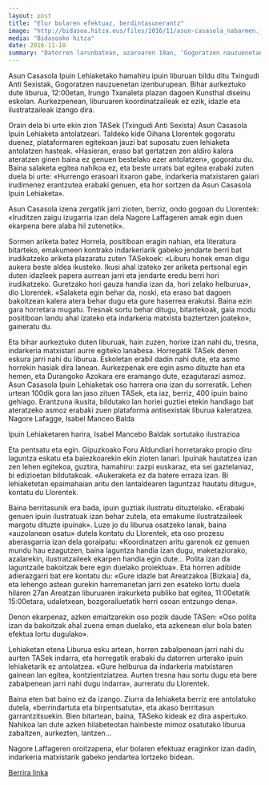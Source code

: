 ```yaml
---
layout: post
title: "Elur bolaren efektuaz, berdintasunerantz"
image: "http://bidasoa.hitza.eus/files/2016/11/asun-casasola_nabarmen.jpg"
media: "Bidasoako hitza"
date: 2016-11-18
summary: "Datorren larunbatean, azaroaren 19an, ‘Gogoratzen nauzuenetan’ liburua aurkeztuko dugu, bi urtez egin dugun Asun Casasola Ipuin Lehiaketan bildutako ipuin ederrenen bilduma da. Ipuinak gainera, inguruko emakume ilustratzaileek egindako marrazkiekin ageri dira."
---
```


Asun Casasola Ipuin Lehiaketako hamahiru ipuin liburuan bildu ditu Txingudi Anti Sexistak, Gogoratzen nauzuenetan izenburupean. Bihar aurkeztuko dute liburua, 12:00etan, Irungo Txanaleta plazan dagoen Kunsthal diseinu eskolan. Aurkezpenean, liburuaren koordinatzaileak ez ezik, idazle eta ilustratzaileak izango dira.

Orain dela bi urte ekin zion TASek (Txingudi Anti Sexista) Asun Casasola Ipuin Lehiaketa antolatzeari. Taldeko kide Oihana Llorentek gogoratu duenez, plataformaren egitekoan jauzi bat suposatu zuen lehiaketa antolatzen hasteak. «Hasieran, eraso bat gertatzen zen aldiro kalera ateratzen ginen baina ez genuen bestelako ezer antolatzen», gogoratu du.
Baina salaketa egitea nahikoa ez, eta beste urrats bat egitea erabaki zuten duela bi urte: «Hurrengo erasoari itxaron gabe, indarkeria matxistaren gaiari irudimenez erantzutea erabaki genuen, eta hor sortzen da Asun Casasola Ipuin Lehiaketa».

Asun Casasola izena zergatik jarri zioten, berriz, ondo gogoan du Llorentek: «Iruditzen zaigu izugarria izan dela Nagore Laffageren amak egin duen ekarpena bere alaba hil zutenetik».

Sormen ariketa batez
Horrela, positiboan eragin nahian, eta literatura bitarteko, emakumeen kontrako indarkeriarik gabeko jendarte berri bat irudikatzeko ariketa plazaratu zuten TASekoek: «Liburu honek eman digu aukera beste aldea ikusteko. Ikusi ahal izateko zer ariketa pertsonal egin duten idazleek papera aurrean jarri eta jendarte eredu berri hori irudikatzeko. Guretzako hori gauza handia izan da, hori zelako helburua», dio Llorentek. «Salaketa egin behar da, noski, eta eraso bat dagoen bakoitzean kalera atera behar dugu eta gure haserrea erakutsi. Baina ezin gara horretara mugatu. Tresnak sortu behar ditugu, bitartekoak, gaia modu positiboan landu ahal izateko eta indarkeria matxista baztertzen joateko», gaineratu du.

Eta bihar aurkeztuko duten liburuak, hain zuzen, horixe izan nahi du, tresna, indarkeria matxistari aurre egiteko lanabesa. Horregatik TASek denen eskura jarri nahi du liburua. Eskoletan erabil dadin nahi dute, eta asmo horrekin hasiak dira lanean. Aurkezpenak ere egin asmo dituzte han eta hemen, eta Durangoko Azokara ere eramango dute, ezagutarazi asmoz.
Asun Casasola Ipuin Lehiaketak oso harrera ona izan du sorreratik. Lehen urtean 100dik gora lan jaso zituen TASek, eta iaz, berriz, 400 ipuin baino gehiago. Erantzuna ikusita, bildutako lan horiei guztiei etekin handiago bat ateratzeko asmoz erabaki zuen plataforma antisexistak liburua kaleratzea.
Nagore Lafagge, Isabel Manceo Balda

Ipuin Lehiaketaren harira, Isabel Mancebo Baldak sortutako ilustrazioa

Eta pentsatu eta egin. Gipuzkoako Foru Aldundiari horretarako propio diru laguntza eskatu eta baiezkoarekin ekin zioten lanari. Ipuinak hautatzea izan zen lehen egitekoa, guztira, hamahiru: zazpi euskaraz, eta sei gaztelaniaz, bi edizioetan bildutakoak. «Aukeraketa ez da batere erraza izan. Bi lehiaketetan epaimahaian aritu den lantaldearen laguntzaz hautatu ditugu», kontatu du Llorentek.

Baina berritasunik era bada, ipuin guztiak ilustratu dituztelako. «Erabaki genuen ipuin ilustratuak izan behar zutela, eta emakume ilustratzaileek margotu dituzte ipuinak».
Luze jo du liburua osatzeko lanak, baina «auzolanean osatu» dutela kontatu du Llorentek, eta oso prozesu aberasgarria izan dela goraipatu: «Koordinatzen aritu garenok ez genuen mundu hau ezagutzen, baina laguntza handia izan dugu, maketaziorako, azalarekin, ilustratzaileek ekarpen handia egin dute… Polita izan da laguntzaile bakoitzak bere egin duelako proiektua». Eta horren adibide adierazgarri bat ere kontatu du: «Gure idazle bat Areatzakoa [Bizkaia] da, eta lehengo astean gurekin harremanetan jarri zen esateko lortu duela hilaren 27an Areatzan liburuaren irakurketa publiko bat egitea, 11:00etatik 15:00etara, udaletxean, bozgorailuetatik herri osoan entzungo dena».

Denon ekarpenaz, azken emaitzarekin oso pozik daude TASen: «Oso polita izan da bakoitzak ahal zuena eman duelako, eta azkenean elur bola baten efektua lortu dugulako».

Lehiaketan etena
Liburua esku artean, horren zabalpenean jarri nahi du aurten TASek indarra, eta horregatik erabaki du datorren urterako ipuin lehiaketarik ez antolatzea. «Gure helburua da indarkeria matxistaren gainean lan egitea, kontzientziatzea. Aurten tresna hau sortu dugu eta bere zabalpenean jarri nahi dugu indarra», aurreratu du Llorentek.

Baina eten bat baino ez da izango. Ziurra da lehiaketa berriz ere antolatuko dutela, «berrindartuta eta birpentsatuta», eta akaso berritasun garrantzitsuekin. Bien bitartean, baina, TASeko kideak ez dira aspertuko. Nahikoa lan dute azken hilabeteotan hainbeste mimoz osatutako liburua zabaltzen, aurkezten, lantzen…

Nagore Laffageren oroitzapena, elur bolaren efektuaz eraginkor izan dadin, indarkeria matxistarik gabeko jendartea lortzeko bidean.

[Berrira linka](http://bidasoa.hitza.eus/2016/11/18/elur-bolaren-efektuaz-berdintasunerantz/)

